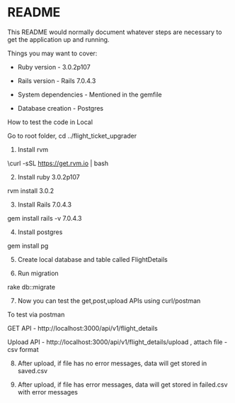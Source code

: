 # README

This README would normally document whatever steps are necessary to get the
application up and running.

Things you may want to cover:

* Ruby version - 3.0.2p107

* Rails version - Rails 7.0.4.3

* System dependencies - Mentioned in the gemfile

* Database creation - Postgres


How to test the code in Local

Go to root folder, cd ../flight_ticket_upgrader

1. Install rvm

\curl -sSL https://get.rvm.io | bash

2. Install ruby 3.0.2p107 

rvm install 3.0.2

3. Install Rails 7.0.4.3

gem install rails -v 7.0.4.3

4. Install postgres

gem install pg

5. Create local database and table called FlightDetails

6. Run migration  

rake db::migrate

7. Now you can test the get,post,upload APIs using curl/postman

To test via postman

GET API - http://localhost:3000/api/v1/flight_details

Upload API - http://localhost:3000/api/v1/flight_details/upload , attach file - csv format

8. After upload, if file has no error messages, data will get stored in saved.csv

9. After upload, if file has error messages, data will get stored in failed.csv with error messages









